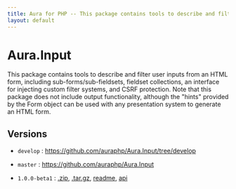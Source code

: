 ```yaml
---
title: Aura for PHP -- This package contains tools to describe and filter user inputs from an HTML form, including sub-forms/sub-fieldsets, fieldset collections, an interface for injecting custom filter systems, and CSRF protection.
layout: default
---
```


Aura.Input
==========

This package contains tools to describe and filter user inputs from an HTML form, including sub-forms/sub-fieldsets, fieldset collections, an interface for injecting custom filter systems, and CSRF protection. Note that this package does not include output functionality, although the "hints" provided by the Form object can be used with any presentation system to generate an HTML form.

Versions
--------

- `develop` : <https://github.com/auraphp/Aura.Input/tree/develop>

- `master` : <https://github.com/auraphp/Aura.Input>

- `1.0.0-beta1` : [.zip](https://github.com/auraphp/Aura.Input/zipball/1.0.0-beta1), [.tar.gz](https://github.com/auraphp/Aura.Input/tarball/1.0.0-beta1), [readme](version/1.0.0-beta1/), [api](version/1.0.0-beta1/api/)

